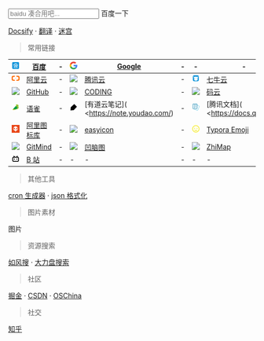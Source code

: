 <link rel="stylesheet" type="text/css" href="/css/search.css">
<link rel="stylesheet" type="text/css" href="/css/guide.css">
<script type="text/javascript" src="/js/search.js"></script>

<div id="searchbar">
    <input type="text" id="searchMsg" placeholder="baidu 凑合用吧...">
    <a id="btn">百度一下</a>
</div>

[Docsify](https://docsify.js.org/#/?id=docsify)  ·  [翻译](https://translate.google.cn) · [迷宫](http://www.mazebattles.com/) 


> 常用链接

| <img src="/icon/baidu.png" />            | [百度](https://baidu.com/)              | -    | <img src="/icon/google.png" />           | [Google](https://google.com/)          | -    | -                                        | -                                        | -    | -                                        | -                                        |
| ---------------------------------------- | ------------------------------------- | ---- | ---------------------------------------- | -------------------------------------- | ---- | ---------------------------------------- | ---------------------------------------- | ---- | ---------------------------------------- | ---------------------------------------- |
| <img src="/icon/aliyun.png" />           | [阿里云](https://www.aliyun.com/)        | -    | <img src="/icon/tencent.png" />          | [腾讯云](https://cloud.tencent.com/)      | -    | <img src="/icon/qiniu.png" />            | [七牛云]( https://sso.qiniu.com/)           | -    | -                                        | -                                        |
| <img src="https://github.githubassets.com/favicon.ico" /> | [GitHub](https://github.com/)         | -    | <img src="https://dn-coding-net-production-static.codehub.cn/platform/favicon.ico" /> | [CODING](https://coding.net/)          | -    | <img src="/icon/mayun.png" />            | [码云](https://gitee.com/)                 | -    | <img src="/icon/mvn.png" />              | [MVNRepository](https://mvnrepository.com/) |
| <img src="/icon/yuque.png" />            | [语雀](https://www.yuque.com/dashboard) | -    | <img src="/icon/youdao.png">             | [有道云笔记]( <https://note.youdao.com/)    | -    | <img src="/icon/tencent_doc.png" />      | [腾讯文档]( <https://docs.qq.com/)           | -    | <img src="/icon/shimo.png" />            | [石墨文档]( <https://shimo.im/)              |
| <img src="/icon/iconfont.png" />         | [阿里图标库](https://www.iconfont.cn/)     | -    | <img src=" https://cdn-img.easyicon.net/favicon.ico"> | [easyicon]( https://www.easyicon.net/) | -    | <img src="/icon/emoji.png" />            | [Typora Emoji](https://blog.todaycoder.cn/2018/11/18/Typora-Emoji/) | -    | -                                        | -                                        |
| <img src="https://static.interval.im/blog/eKADT2R9FC8n.png" /> | [GitMind](https://gitmind.cn/)        | -    | <img src="https://static.interval.im/blog/Fsktm9mONwhM.png" /> | [凹脑图]( https://aonaotu.com/)           | -    | <img src="https://static.interval.im/blog/qHwLEnhG0XCI.png" /> | [ZhiMap]( https://zhimap.com/)           | -    | <img src="https://static.interval.im/blog/tYY3CiqpXacc.png"/> | [ProcessOn]( https://www.processon.com/) |
| <img src="/icon/bilibili.png" />         | [B 站](https://www.bilibili.com/)      | -    | -                                        | -                                      | -    | -                                        | -                                        | -    | -                                        | -                                        |



> 其他工具

[cron 生成器](http://cron.qqe2.com/) ·   [json 格式化](http://www.jsons.cn/) 



> 图片素材

图片

> 资源搜索

 [如风搜](http://www.rufengso.net/) ·  [大力盘搜索](https://www.dalipan.com/) 


> 社区 

 [掘金](https://juejin.im/) · [CSDN](https://www.csdn.net/) · [OSChina](https://www.oschina.net/) 




> 社交

[知乎](https://www.zhihu.com/)




<!-- 
    https://cloud.tencent.com//favicon.ico?t=201902181234
    <img src="" /> 
    
    <img src="/icon/.png" /> 
-->

